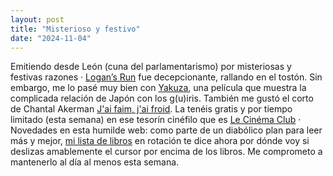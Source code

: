 ```yaml
---
layout: post
title: "Misterioso y festivo"
date: "2024-11-04"
---
```


Emitiendo desde León (cuna del parlamentarismo) por misteriosas y festivas razones ·
[Logan’s Run](https://letterboxd.com/javier/film/logans-run) fue decepcionante, rallando en el tostón. Sin embargo, me lo pasé muy bien con
[Yakuza](https://letterboxd.com/javier/film/the-yakuza), una película que
muestra la complicada relación de Japón con los g(u)iris. También me gustó el corto de Chantal Akerman [J'ai faim, j'ai
froid](https://lecinemaclub.com/now-showing/jai-faim-jai-froid). La
tenéis gratis y por tiempo limitado (esta semana) en ese tesorín cinéfilo que es
[Le Cinéma Club](https://www.lecinemaclub.com) · Novedades en esta humilde web:
como parte de un diabólico plan para leer más y mejor, [mi lista de libros](/books) en
rotación te dice ahora por dónde voy si deslizas amablemente el cursor por encima de los libros.
Me comprometo a mantenerlo al día al menos esta semana.
